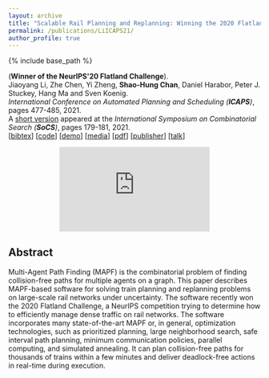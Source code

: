 ```yaml
---
layout: archive
title: "Scalable Rail Planning and Replanning: Winning the 2020 Flatland Challenge"
permalink: /publications/LiICAPS21/
author_profile: true
---
```


{% include base_path %}

(**Winner of the NeurIPS'20 Flatland Challenge**).  
Jiaoyang Li, Zhe Chen, Yi Zheng, **Shao-Hung Chan**, Daniel Harabor, Peter J. Stuckey, Hang Ma and Sven Koenig.  
<i>International Conference on Automated Planning and Scheduling (**ICAPS**)</i>, pages 477-485, 2021.  
A [short version](https://ojs.aaai.org/index.php/SOCS/article/view/18576) appeared at the <i>International Symposium on Combinatorial Search (**SoCS**)</i>, pages 179-181, 2021. <br>
[<a href="javascript:void(0)" onclick="(function(target, id) { if ($('#' + id).css('display') == 'block') { $('#' + id).hide('fast'); $(target).text('bibtex') } else { $('#' + id).show('fast'); $(target).text('bibtex▲') } })(this, 'bibtex-LiICAPS21');">bibtex</a>]
[[code](https://github.com/Jiaoyang-Li/Flatland)] 
[[demo](https://youtu.be/Pw4GBL1UhPA)] 
[[media](https://viterbischool.usc.edu/news/2021/03/making-the-virtual-trains-run-on-time-usc-team-world-champs-in-ai-challenge/)] 
[[pdf](https://shchan13.github.io/files/LiICAPS21.pdf)]
[[publisher](https://ojs.aaai.org/index.php/ICAPS/article/view/15994)]
[[talk](https://slideslive.com/38942745/2020-flatland-challenge)] 
<div id="bibtex-LiICAPS21" style="display:none">
<pre>@inproceedings{LiICAPS21,
  author    = {Jiaoyang Li and Zhe Chen and Yi Zheng and Shao-Hung Chan and Daniel Harabor and Peter J. Stuckey and Hang Ma and Sven Koenig},
  title     = {Scalable Rail Planning and Replanning: Winning the 2020 Flatland Challenge},
  booktitle = {Proceedings of the International Conference on Automated Planning and Scheduling (ICAPS)},
  pages     = {477--485},
  year      = {2021}
}
</pre></div>  
 
<div style="text-align:center; width:100%; display: flex; align-items: center; justify-content: center;">
    <iframe style="max-width: 500px; aspect-ratio: 16/9;"
        src="https://www.youtube.com/embed/Pw4GBL1UhPA"
        title="YouTube video player" frameborder="0"
        allow="accelerometer; autoplay; clipboard-write; encrypted-media; gyroscope; picture-in-picture" allowfullscreen>
    </iframe>
</div>

## Abstract
Multi-Agent Path Finding (MAPF) is the combinatorial problem of finding collision-free paths for multiple agents on a graph. This paper describes MAPF-based software for solving train planning and replanning problems on large-scale rail networks under uncertainty. The software recently won the 2020 Flatland Challenge, a NeurIPS competition trying to determine how to efficiently manage dense traffic on rail networks. The software incorporates many state-of-the-art MAPF or, in general, optimization technologies, such as prioritized planning, large neighborhood search, safe interval path planning, minimum communication policies, parallel computing, and simulated annealing. It can plan collision-free paths for thousands of trains within a few minutes and deliver deadlock-free actions in real-time during execution. 